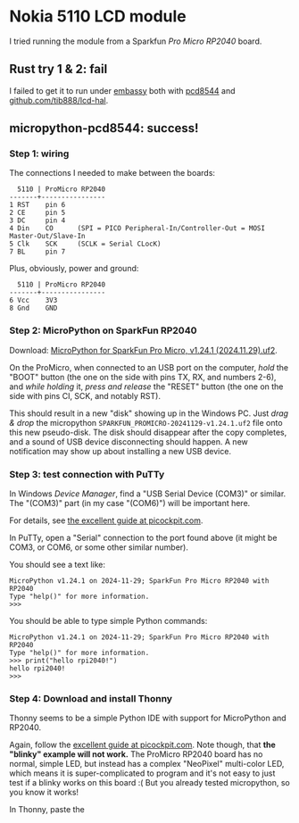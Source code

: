 # Nokia 5110 LCD module

I tried running the module
from a Sparkfun _Pro Micro RP2040_ board.

## Rust try 1 & 2: fail

I failed to get it to run under [embassy](https://embassy.dev)
both with [pcd8544](https://docs.rs/pcd8544/)
and [github.com/tib888/lcd-hal](https://github.com/tib888/lcd-hal).

## micropython-pcd8544: success!

### Step 1: wiring

The connections I needed to make between the boards:
```
  5110 | ProMicro RP2040
-------+----------------
1 RST    pin 6
2 CE     pin 5
3 DC     pin 4
4 Din    CO      (SPI = PICO Peripheral-In/Controller-Out = MOSI Master-Out/Slave-In
5 Clk    SCK     (SCLK = Serial CLocK)
7 BL     pin 7
```
Plus, obviously, power and ground:
```
  5110 | ProMicro RP2040
-------+----------------
6 Vcc    3V3
8 Gnd    GND
```

### Step 2: MicroPython on SparkFun RP2040

Download: [MicroPython for SparkFun Pro Micro, v1.24.1 (2024.11.29).uf2](
https://micropython.org/resources/firmware/SPARKFUN_PROMICRO-20241129-v1.24.1.uf2).

On the ProMicro,
when connected to an USB port on the computer,
*hold* the "BOOT" button
(the one on the side with pins TX, RX, and numbers 2-6),
and *while holding* it,
*press and release* the "RESET" button
(the one on the side with pins CI, SCK, and notably RST).

This should result in a new "disk" showing up in the Windows PC.
Just *drag & drop* the micropython `SPARKFUN_PROMICRO-20241129-v1.24.1.uf2` file
onto this new pseudo-disk.
The disk should disappear after the copy completes,
and a sound of USB device disconnecting should happen.
A new notification may show up about installing a new USB device.

### Step 3: test connection with PuTTy

In Windows _Device Manager_,
find a "USB Serial Device (COM3)" or similar.
The "(COM3)" part (in my case "(COM6)") will be important here.

For details, see [the excellent guide at picockpit.com](
https://picockpit.com/raspberry-pi/raspberry-pi-pico-and-micropython-on-windows/#:~:text=Connecting%20to%20the%20Pico).

In PuTTy, open a "Serial" connection to the port found above
(it might be COM3, or COM6, or some other similar number).

You should see a text like:
```
MicroPython v1.24.1 on 2024-11-29; SparkFun Pro Micro RP2040 with RP2040
Type "help()" for more information.
>>>
```

You should be able to type simple Python commands:
```
MicroPython v1.24.1 on 2024-11-29; SparkFun Pro Micro RP2040 with RP2040
Type "help()" for more information.
>>> print("hello rpi2040!")
hello rpi2040!
>>>
```

### Step 4: Download and install Thonny

Thonny seems to be a simple Python IDE with support for MicroPython and RP2040.

Again, follow the [excellent guide at picockpit.com](
https://picockpit.com/raspberry-pi/raspberry-pi-pico-and-micropython-on-windows/#:~:text=Thonny:%20a%20Python%20IDE).
Note though, that **the "blinky" example will not work.**
The ProMicro RP2040 board has no normal, simple LED,
but instead has a complex "NeoPixel" multi-color LED,
which means it is super-complicated to program
and it's not easy to just test if a blinky works on this board :(
But you already tested micropython, so you know it works!

In Thonny,
paste the 
